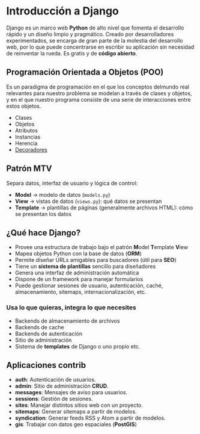# Introducción a Django

Django es un marco web **Python** de alto nivel que fomenta el desarrollo rápido y un diseño limpio y pragmático. Creado por desarrolladores experimentados, se encarga de gran parte de la molestia del desarrollo web, por lo que puede concentrarse en escribir su aplicación sin necesidad de reinventar la rueda. Es gratis y de **código abierto**.

## Programación Orientada a Objetos (POO)

Es un paradigma de programación en el que los conceptos delmundo real relevantes para nuestro problema se modelan a través de clases y objetos, y en el que nuestro programa consiste de una serie de interacciones entre estos objetos.

- Clases
- Objetos
- Atributos
- Instancias
- Herencia
- [Decoradores](https://realpython.com/primer-on-python-decorators/)

## Patrón MTV

Separa datos, interfaz de usuario y lógica de control:

- **Model** → modelo de datos (`models.py`)
- **View** → vistas de datos (`views.py`): qué datos se presentan
- **Template** → plantillas de páginas (generalmente archivos HTML): cómo se presentan los datos

## ¿Qué hace Django?

- Provee una estructura de trabajo bajo el patrón **M**odel **T**emplate **V**iew
- Mapea objetos Python con la base de datos (**ORM**)
- Permite diseñar URLs amigables para buscadores (útil para **SEO**)
- Tiene un **sistema de plantillas** sencillo para diseñadores
- Genera una interfaz de administración automática
- Dispone de un framework para manejar formularios
- Puede gestionar sesiones de usuario, autenticación, caché, almacenamiento, sitemaps, internacionalización, etc.

### Usa lo que quieras, integra lo que necesites

- Backends de almacenamiento de archivos
- Backends de cache
- Backends de autenticación 
- Sitio de administración
- Sistema de **templates** de Django o uno propio etc.

## Aplicaciones contrib

- **auth**: Autenticación de usuarios.
- **admin**: Sitio de administración **CRUD**.
- **messages**: Mensajes de aviso para usuarios.
- **sessions**: Gestión de sesiones.
- **sites**: Manejar distintos sitios web con un proyecto.
- **sitemaps**: Generar sitemaps a partir de modelos.
- **syndication**: Generar feeds RSS y Atom a partir de modelos.
- **gis**: Trabajar con datos geo espaciales (**PostGIS**)
